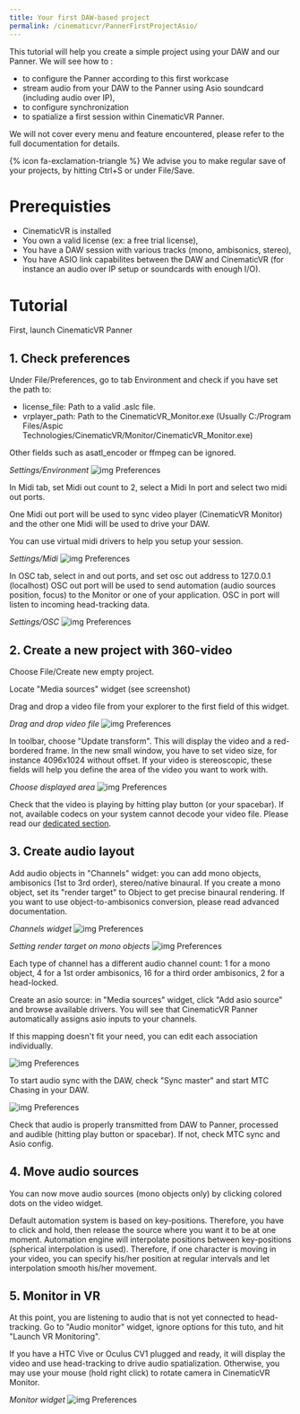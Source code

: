 ```yaml
---
title: Your first DAW-based project
permalink: /cinematicvr/PannerFirstProjectAsio/
---
```


[license_link]: {{site.baseurl}}/cinematicvr/Installation
[video_link]: {{site.baseurl}}/cinematicvr/TODO

[prefs_screen]: {{site.baseurl}}/cinematicvr/img/tuto_prefs.png
[tuto_prefs_midi_2]: {{site.baseurl}}/cinematicvr/img/tuto_prefs_midi_2.png
[prefs_osc_screen]: {{site.baseurl}}/cinematicvr/img/tuto_prefs_osc.png
[tuto_video_file]: {{site.baseurl}}/cinematicvr/img/tuto_media_video.png
[tuto_video_size]: {{site.baseurl}}/cinematicvr/img/tuto_media_video_size.png
[tuto_audio_file_source]: {{site.baseurl}}/cinematicvr/img/tuto_audio_file_source.png
[tuto_channels]: {{site.baseurl}}/cinematicvr/img/tuto_channels.png
[tuto_audio_file_source_check]: {{site.baseurl}}/cinematicvr/img/tuto_audio_file_source_check.png
[tuto_channels_render]: {{site.baseurl}}/cinematicvr/img/tuto_channels_render.png
[tuto_monitor]: {{site.baseurl}}/cinematicvr/img/tuto_monitor.png
[tuto_asio]: {{site.baseurl}}/cinematicvr/img/tuto_asio.png
[toolbar_mtc]: {{site.baseurl}}/cinematicvr/img/toolbar_mtc.png


This tutorial will help you create a simple project using your DAW and our Panner. We will see how to :
* to configure the Panner according to this first workcase
* stream audio from your DAW to the Panner using Asio soundcard (including audio over IP), 
* to configure synchronization
* to spatialize a first session within CinematicVR Panner. 

We will not cover every menu and feature encountered, please refer to the full documentation for details.

{% icon fa-exclamation-triangle  %} We advise you to make regular save of your projects, by hitting Ctrl+S or under File/Save.

# Prerequisties
* CinematicVR is installed
* You own a valid license (ex: a free trial license),
* You have a DAW session with various tracks (mono, ambisonics, stereo),
* You have ASIO link capabilites between the DAW and CinematicVR (for instance an audio over IP setup or soundcards with enough I/O).
	
# Tutorial

First, launch CinematicVR Panner

## 1. Check preferences

Under File/Preferences, go to tab Environment and check if you have set the path to:
* license_file: Path to a valid .aslc file.
* vrplayer_path: Path to the CinematicVR_Monitor.exe (Usually C:/Program Files/Aspic Technologies/CinematicVR/Monitor/CinematicVR_Monitor.exe)

Other fields such as asatl_encoder or ffmpeg can be ignored.

_Settings/Environment_
![img Preferences][prefs_screen]

In Midi tab, set Midi out count to 2, select a Midi In port and select two midi out ports.

One Midi out port  will be used to sync video player (CinematicVR Monitor) and the other one Midi will be used to drive your DAW.

You can use virtual midi drivers to help you setup your session.

_Settings/Midi_
![img Preferences][tuto_prefs_midi_2]

In OSC tab, select in and out ports, and set osc out address to 127.0.0.1 (localhost)
OSC out port will be used to send automation (audio sources position, focus) to the Monitor or one of your application. OSC in port will listen to incoming head-tracking data.

_Settings/OSC_
![img Preferences][prefs_osc_screen]

## 2. Create a new project with 360-video

Choose File/Create new empty project.

Locate "Media sources" widget (see screenshot)

Drag and drop a video file from your explorer to the first field of this widget.

_Drag and drop video file_
![img Preferences][tuto_video_file]

In toolbar, choose "Update transform". This will display the video and a red-bordered frame. In the new small window, you have to set video size, for instance 4096x1024 without offset. If your video is stereoscopic, these fields will help you define the area of the video you want to work with.

_Choose displayed area_
![img Preferences][tuto_video_size]

Check that the video is playing by hitting play button (or your spacebar). If not, available codecs on your system cannot decode your video file. Please read our [dedicated section][video_link].

## 3. Create audio layout

Add audio objects in "Channels" widget: you can add mono objects, ambisonics (1st to 3rd order), stereo/native binaural. If you create a mono object, set its "render target" to Object to get precise binaural rendering. If you want to use object-to-ambisonics conversion, please read advanced documentation.

_Channels widget_
![img Preferences][tuto_channels]

_Setting render target on mono objects_
![img Preferences][tuto_channels_render]

Each type of channel has a different audio channel count: 1 for a mono object, 4 for a 1st order ambisonics, 16 for a third order ambisonics, 2 for a head-locked. 

Create an asio source: in "Media sources" widget, click "Add asio source" and browse available drivers. You will see that CinematicVR Panner automatically assigns asio inputs to your channels.

If this mapping doesn't fit your need, you can edit each association individually.

![img Preferences][tuto_asio]

To start audio sync with the DAW, check "Sync master" and start MTC Chasing in your DAW.

![img Preferences][toolbar_mtc]

Check that audio is properly transmitted from DAW to Panner, processed and audible (hitting play button or spacebar). If not, check MTC sync and Asio config.

## 4. Move audio sources

You can now move audio sources (mono objects only) by clicking colored dots on the video widget.

Default automation system is based on key-positions. Therefore, you have to click and hold, then release the source where you want it to be at one moment. Automation engine will interpolate positions between key-positions (spherical interpolation is used). Therefore, if one character is moving in your video, you can specify his/her position at regular intervals and let interpolation smooth his/her movement.

## 5. Monitor in VR

At this point, you are listening to audio that is not yet connected to head-tracking. Go to "Audio monitor" widget, ignore options for this tuto, and hit "Launch VR Monitoring".

If you have a HTC Vive or Oculus CV1 plugged and ready, it will display the video and use head-tracking to drive audio spatialization. Otherwise, you may use your mouse (hold right click) to rotate camera in CinematicVR Monitor.

_Monitor widget_
![img Preferences][tuto_monitor]

